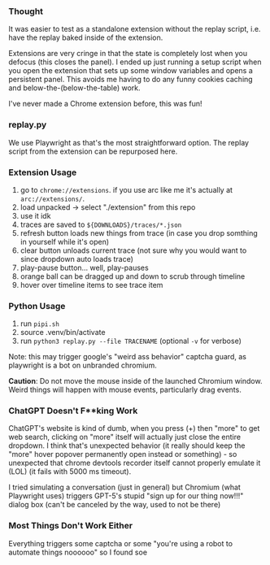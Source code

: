 ### Thought

It was easier to test as a standalone extension without the replay script, i.e. have the replay baked inside of the extension.

Extensions are very cringe in that the state is completely lost when you defocus (this closes the panel). I ended up just running a setup script when you open the extension that sets up some window variables and opens a persistent panel. This avoids me having to do any funny cookies caching and below-the-(below-the-table) work.

I've never made a Chrome extension before, this was fun!

### replay.py

We use Playwright as that's the most straightforward option. The replay script from the extension can be repurposed here.

### Extension Usage

1. go to `chrome://extensions`. if you use arc like me it's actually at `arc://extensions/`.
2. load unpacked -> select "./extension" from this repo
3. use it idk
4. traces are saved to `${DOWNLOADS}/traces/*.json`
5. refresh button loads new things from trace (in case you drop somthing in yourself while it's open)
6. clear button unloads current trace (not sure why you would want to since dropdown auto loads trace)
7. play-pause button... well, play-pauses
8. orange ball can be dragged up and down to scrub through timeline
9. hover over timeline items to see trace item

### Python Usage

1. run `pipi.sh`
2. source .venv/bin/activate
3. run `python3 replay.py --file TRACENAME` (optional `-v` for verbose)

Note: this may trigger google's "weird ass behavior" captcha guard, as playwright is a bot on unbranded chromium.

**Caution**: Do not move the mouse inside of the launched Chromium window. Weird things will happen with mouse events, particularly drag events.

### ChatGPT Doesn't F**king Work

ChatGPT's website is kind of dumb, when you press (+) then "more" to get web search, clicking on "more" itself will actually just close the entire dropdown. I think that's unexpected behavior (it really should keep the "more" hover popover permanently open instead or something) - so unexpected that chrome devtools recorder itself cannot properly emulate it (LOL) (it fails with 5000 ms timeout).

I tried simulating a conversation (just in general) but Chromium (what Playwright uses) triggers GPT-5's stupid "sign up for our thing now!!!" dialog box (can't be canceled by the way, used to not be there)

### Most Things Don't Work Either

Everything triggers some captcha or some "you're using a robot to automate things noooooo" so I found soe 
